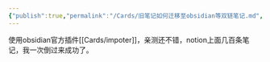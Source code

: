 ```yaml
---
{"publish":true,"permalink":"/Cards/旧笔记如何迁移至obsidian等双链笔记.md","created":"2025-07-09","modified":"2025-07-09","published":"2025-07-12T02:37:57.287+08:00","cssclasses":""}
---
```



使用obsidian官方插件[[Cards/impoter]]，亲测还不错，notion上面几百条笔记，我一次倒过来成功了。
